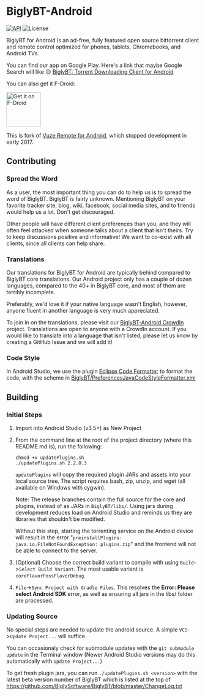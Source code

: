 # BiglyBT-Android

[![API](https://img.shields.io/badge/API-15%2B-blue.svg?style=flat)](https://android-arsenal.com/api?level=15)
![License](https://img.shields.io/badge/license-GPL2+-blue.svg)

BiglyBT for Android is an ad-free, fully featured open source bittorrent client and remote control optimized for phones, tablets, Chromebooks, and Android TVs.

You can find our app on Google Play.  Here's a link that maybe Google Search will like :wink: [BiglyBT: Torrent Downloading Client for Android](https://play.google.com/store/apps/details?id=com.biglybt.android.client) 

You can also get it F-Droid:

<a href="https://f-droid.org/packages/com.biglybt.android.client/" target="_blank">
<img src="https://f-droid.org/badge/get-it-on.png" alt="Get it on F-Droid" height="90"/></a>

This is fork of [Vuze Remote for Android](https://svn.vuze.com/public/android/remote/trunk/VuzeRemoteProject/), which stopped development in early 2017.


## Contributing

### Spread the Word

As a user, the most important thing you can do to help us is to spread the word of BiglyBT. BiglyBT is fairly unknown. Mentioning BiglyBT on your favorite tracker site, blog, wiki, facebook, social media sites, and to friends would help us a lot. Don't get discouraged.  

Other people will have different client preferences than you, and they will often feel attacked when someone talks about a client that isn't theirs.  Try to keep discussions positive and informative!  We want to co-exist with all clients, since all clients can help share.

### Translations

Our translations for BiglyBT for Android are typically behind compared to BiglyBT core translations.  Our Android project only has a couple of dozen languages, compared to the 40+ in BiglyBT core, and most of them are terribly incomplete.

Preferably, we'd love it if your native language wasn't English, however, anyone fluent in another language is very much appreciated.

To join in on the translations, please visit our [BiglyBT-Android CrowdIn](https://crowdin.com/project/biglybt-android) project.  Translations are open to anyone with a CrowdIn account.  If you would like to translate into a language that isn't listed, please let us know by creating a GitHub Issue and we will add it!

### Code Style

In Android Studio, we use the plugin [Eclipse Code Formatter](https://plugins.jetbrains.com/plugin/6546-eclipse-code-formatter) to format the code, with the scheme in [BiglyBT/PreferencesJavaCodeStyleFormatter.xml](BiglyBT/PreferencesJavaCodeStyleFormatter.xml)


## Building

### Initial Steps

1. Import into Android Studio (v3.5+) as New Project

1. From the command line at the root of the project directory (where this README.md is), run the following:

    ```
    chmod +x updatePlugins.sh
    ./updatePlugins.sh 2.2.0.3
    ```

    `updatePlugins` will copy the required plugin JARs and assets into your local source tree.
    The script requires bash, zip, unzip, and wget (all available on Windows with cygwin).
    
    Note: The release branches contain the full source for the core and plugins, instead of as JARs in `BiglyBT/libs/`.
    Using jars during development reduces load on Android Studio and reminds us they are libraries that shouldn't be modified.
    
    Without this step, starting the torrenting service on the Android device will result in the error "`preinstallPlugins: java.io.FileNotFoundException: plugins.zip`" and the frontend will not be able to connect to the server.

1. (Optional) Choose the correct build variant to compile with using `Build`->`Select Build Variant`.  The most usable variant is `coreFlavorFossFlavorDebug`.

1. `File`->`Sync Project with Gradle Files`. This resolves the **Error: Please select Android SDK** error, as well as ensuring all jars in the libs/ folder are processed.

### Updating Source

No special steps are needed to update the android source.  A simple `VCS`->`Update Project...` will suffice.

You can occasionaly check for submodule updates with the `git submodule update` in the Terminal window (Newer Android Studio versions may do this automatically with `Update Project...`)

To get fresh plugin jars, you can run `./updatePlugins.sh <version>` with the latest beta version number of BiglyBT which is listed at the top of https://github.com/BiglySoftware/BiglyBT/blob/master/ChangeLog.txt

